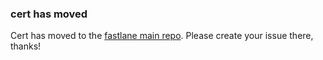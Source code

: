 ### cert has moved
Cert has moved to the [fastlane main repo](https://github.com/fastlane/fastlane/tree/master/cert). Please create your issue there, thanks!
